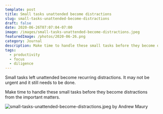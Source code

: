 ```yaml
---
template: post
title: Small tasks unattended become distractions
slug: small-tasks-unattended-become-distractions
draft: false
date: 2020-06-26T07:07:04-07:00
image: /images/small-tasks-unattended-become-distractions.jpeg
featuredImage: /photos/2020-06-26.png
category: Journal
description: Make time to handle these small tasks before they become distractions from the important matters. 
tags:
  - productivity
  - focus
  - diligence
---
```

Small tasks left unattended become recurring distractions. It may not be urgent and it still needs to be done.

Make time to handle these small tasks before they become distractions from the important matters.

![small-tasks-unattended-become-distractions.jpeg by Andrew Maury](/images/small-tasks-unattended-become-distractions.jpeg)
